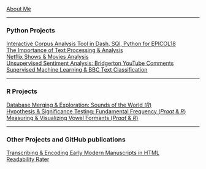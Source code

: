 [About Me](/posts/about.md)

---
### Python Projects
[Interactive Corpus Analysis Tool in Dash, SQl, Python for EPICOL18](/posts/epicol18_dash.md)<br/>
[The Importance of Text Processing & Analysis](/posts/dramatictext.md)<br/>
[Netflix Shows & Movies Analysis](/posts/movies.md)<br/>
[Unsupervised Sentiment Analysis: Bridgerton YouTube Comments](/posts/sentiment_bridgerton.md)<br/>
[Supervised Machine Learning & BBC Text Classification](/posts/ml_classificationtext.md)
<!--<img src="images/dummy_thumbnail.jpg?raw=true"/>-->

---
### R Projects
[Database Merging & Exploration: Sounds of the World (_R_)](/posts/phoible.md)<br/>
[Hypothesis & Significance Testing: Fundamental Frequency (_Praat_ & _R_)](/posts/praat_vowels1_2.md)<br/>
[Measuring & Visualizing Vowel Formants (_Praat_ & _R_)](/posts/praat_vowels2_2.md)

---
### Other Projects and GitHub publications
[Transcribing & Encoding Early Modern Manuscripts in HTML](/posts/manuscript.md)<br/>
[Readability Rater](https://github.com/ycvogt/readability)
